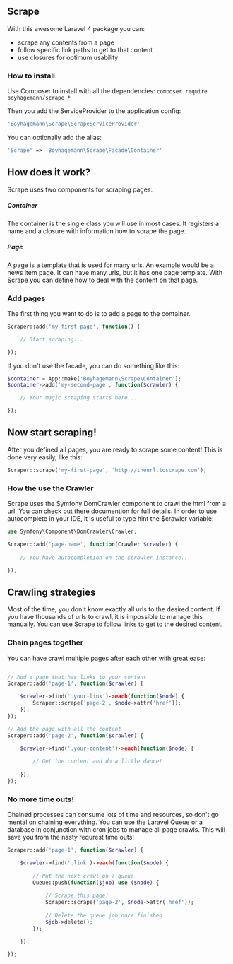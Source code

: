 ## Scrape

With this awesome Laravel 4 package you can:
- scrape any contents from a page
- follow specific link paths to get to that content
- use closures for optimum usability

### How to install

Use Composer to install with all the dependencies:
`composer require boyhagemann/scrape *`

Then you add the ServiceProvider to the application config:
```php
'Boyhagemann\Scrape\ScrapeServiceProvider'
``` 

You can optionally add the alias:
```php
'Scrape' => 'Boyhagemann\Scrape\Facade\Container'
```

## How does it work?
Scrape uses two components for scraping pages:

##### Container
The container is the single class you will use in most cases.
It registers a name and a closure with information how to scrape the page.

##### Page
A page is a template that is used for many urls. 
An example would be a news item page. 
It can have many urls, but it has one page template.
With Scrape you can define how to deal with the content on that page.

### Add pages
The first thing you want to do is to add a page to the container.

```php
Scraper::add('my-first-page', function() {

    // Start scraping...

});
```

If you don't use the facade, you can do something like this:

```php
$container = App::make('Boyhagemann\Scrape\Container');
$container->add('my-second-page', function($crawler) {

    // Your magic scraping starts here...

});
```

## Now start scraping!
After you defined all pages, you are ready to scrape some content!
This is done very easily, like this:

```php
Scraper::scrape('my-first-page', 'http://theurl.toscrape.com');
```

### How the use the Crawler
Scrape uses the Symfony DomCrawler component to crawl the html from a url.
You can check out there documention for full details.
In order to use autocomplete in your IDE, it is useful to type hint the $crawler variable:

```php
use Symfony\Component\DomCrawler\Crawler;

Scraper::add('page-name', function(Crawler $crawler) {
    
    // You have autocompletion on the $crawler instance...

});
```

## Crawling strategies
Most of the time, you don't know exactly all urls to the desired content. 
If you have thousands of urls to crawl, it is impossible to manage this manually.
You can use Scrape to follow links to get to the desired content.

### Chain pages together
You can have crawl multiple pages after each other with great ease:

```php

// Add a page that has links to your content
Scraper::add('page-1', function($crawler) {

    $crawler->find('.your-link')->each(function($node) {
        Scraper::scrape('page-2', $node->attr('href'));
    });
});

// Add the page with all the content
Scraper::add('page-2', function($crawler) {

    $crawler->find('.your-content')->each(function($node) {
        
        // Get the content and do a little dance!
        
    });
});
```
### No more time outs!
Chained processes can consume lots of time and resources, so don't go mental on chaining everything.
You can use the Laravel Queue or a database in conjunction with cron jobs to manage all page crawls.
This will save you from the nasty requrest time outs!

```php
Scraper::add('page-1', function($crawler) {

    $crawler->find('.link')->each(function($node) {
    
        // Put the next crawl on a queue
        Queue::push(function($job) use ($node) {
            
            // Scrape this page!
            Scraper::scrape('page-2', $node->attr('href'));
        
            // Delete the queue job once finished
            $job->delete();
        });
    
    });

});
```
